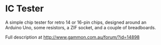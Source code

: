 # IC Tester

A simple chip tester for retro 14 or 16-pin chips, designed around an Arduino Uno, some resistors, a ZIF socket, and a couple of breadboards.

Full description at <http://www.gammon.com.au/forum/?id=14898>

